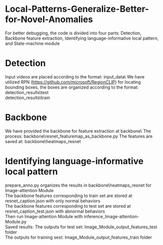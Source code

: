 # Local-Patterns-Generalize-Better-for-Novel-Anomalies

For better debugging, the code is divided into four parts: Detection, Backbone feature extraction, Identifying language-informative local pattern, and State-machine module

# Detection 
Input videos are placed according to the format: input_data\ 
We have utilized RPN (https://github.com/microsoft/RegionCLIP) for locating bounding boxes, the boxes are organized according to the format:  
detection_results\test  
detection_results\train 

# Backbone 
We have provided the backbone for feature extraction at backbone\ 
The process: backbone\resnet_featuremap_as_backbone.py 
The features are saved at: backbone\heatmaps_resnet 

# Identifying language-informative local pattern
prepare_anno.py organizes the results in backbone\heatmaps_resnet for Image-attention Module   
The backbone features corresponding to train set are stored at resnet_caption.json with only normal behaviors  
The backbone features corresponding to test set are stored at resnet_caption_test.json with abnormal behaviors    
Then run Image-attention Module with inference_Image-attention-Module.py   
Saved results: 
The outputs for test set: Image_Module_output_features_test folder   
The outputs for training sest: Image_Module_output_features_train folder   





